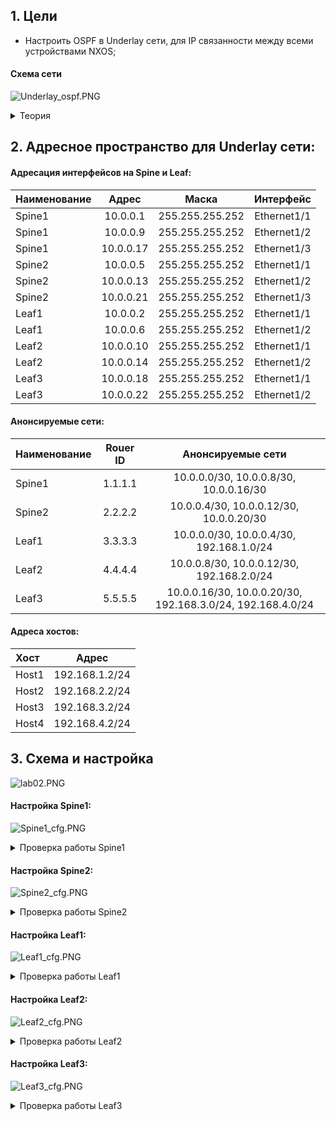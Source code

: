 ## 1. Цели
* Настроить OSPF в Underlay сети, для IP связанности между всеми устройствами NXOS;

#### Схема сети

![Underlay_ospf.PNG](Underlay_ospf.PNG)

<details> 

<summary> Теория </summary>

```

Описание протокола OSPF:
• Link-state
• RFC 2328 (основной), OSPF Version 2 /RFC 5340, OSPF for IPv6
• Protocol 89
• IPv4 224.0.0.5 - all spf routers / 224.0.0.6 – all DR/BDR routers
• IPv6 FF02::5 - neighbor discovery /all spf routers
• Метрика основна на Interface bandwidth
• Использует алгоритм Дейкстры для построения кратчайшего пути

OSPF Adjacency:
• RID должны быть разными у двух устройств
• У соседей должны совпадать сеть и маска сети
• MTU
• Area ID для сегмента
• Hello and Dead timers в сегменте
• Authentication параметры для сегмента
• Stub area flag — должен быть одинаковый

OSPF  в CLOS (задачи в Underlay):
- Доставка маршрутной информации
- Быстрая сходимость (+ BFD)
- Масштабируемость (до 300 роутеров в backbone)
- Поддержка большого количества префиксов
- Мультипротокольное использование (IPv4&IPv6)
- Распределение балансировки (ECMP)
- Удобство автоматизации
добавлять пока не кончатся порты на спайнах. Добавлением спайна можно расширить аплинки лифов.

Рекомендации:
• Использовать point-to-point на интерфейсах
• Указывать RID в явном виде
• Passive-interface default
• Один номер area для каждого pod
• Использовать ip ospf area вместо network (Cisco Nexus specific)
• Использовать BFD
• Избегать использования redistribute
• Применять минимально необходимую конфигурацию OSPF
• Настраивать OSPF adjacency в GRT (не делать underlay внутри vrf)
• Настройка аутентификации

```

</details>

## 2. Адресное пространство для Underlay сети:

#### Адресация интерфейсов на Spine и Leaf:

| Наименование |   Адрес   |      Маска      |    Интерфейс    |
| :----------- |:---------:|  :------------: |  :------------: |
| Spine1       | 10.0.0.1  | 255.255.255.252 |    Ethernet1/1  |
| Spine1       | 10.0.0.9  | 255.255.255.252 |    Ethernet1/2  | 
| Spine1       | 10.0.0.17 | 255.255.255.252 |    Ethernet1/3  | 
| Spine2       | 10.0.0.5  | 255.255.255.252 |    Ethernet1/1  |
| Spine2       | 10.0.0.13 | 255.255.255.252 |    Ethernet1/2  | 
| Spine2       | 10.0.0.21 | 255.255.255.252 |    Ethernet1/3  | 
| Leaf1        | 10.0.0.2  | 255.255.255.252 |    Ethernet1/1  |
| Leaf1        | 10.0.0.6  | 255.255.255.252 |    Ethernet1/2  | 
| Leaf2        | 10.0.0.10 | 255.255.255.252 |    Ethernet1/1  |
| Leaf2        | 10.0.0.14 | 255.255.255.252 |    Ethernet1/2  | 
| Leaf3        | 10.0.0.18 | 255.255.255.252 |    Ethernet1/1  |
| Leaf3        | 10.0.0.22 | 255.255.255.252 |    Ethernet1/2  | 

#### Анонсируемые сети:

| Наименование | Rouer ID |                       Анонсируемые сети                    |
| :----------- |:--------:| :---------------------------------------------------------:|
| Spine1       |  1.1.1.1 | 10.0.0.0/30, 10.0.0.8/30, 10.0.0.16/30                     |
| Spine2       |  2.2.2.2 | 10.0.0.4/30, 10.0.0.12/30, 10.0.0.20/30                    |
| Leaf1        |  3.3.3.3 | 10.0.0.0/30, 10.0.0.4/30, 192.168.1.0/24                   |
| Leaf2        |  4.4.4.4 | 10.0.0.8/30, 10.0.0.12/30, 192.168.2.0/24                  |
| Leaf3        |  5.5.5.5 | 10.0.0.16/30, 10.0.0.20/30, 192.168.3.0/24, 192.168.4.0/24 |

#### Адреса хостов:

|  Хост |     Адрес      |
| :---- |:--------------:|
| Host1 | 192.168.1.2/24 |
| Host2 | 192.168.2.2/24 |
| Host3 | 192.168.3.2/24 |
| Host4 | 192.168.4.2/24 |

## 3. Схема и настройка

![lab02.PNG](lab02.PNG)

#### Настройка Spine1:

![Spine1_cfg.PNG](Spine1_cfg.PNG)

<details> 

<summary> Проверка работы Spine1 </summary>

```

Spine1# sh ip ospf neighbors 
 OSPF Process ID Underlay VRF default
 Total number of neighbors: 3
 Neighbor ID     Pri State            Up Time  Address         Interface
 3.3.3.3           1 FULL/ -          01:19:55 10.0.0.2        Eth1/1 
 4.4.4.4           1 FULL/ -          01:21:15 10.0.0.10       Eth1/2 
 5.5.5.5           1 FULL/ -          01:20:15 10.0.0.18       Eth1/3 
Spine1# 
Spine1# sh ip ospf interface br
 OSPF Process ID Underlay VRF default
 Total number of interface: 3
 Interface               ID     Area            Cost   State    Neighbors Status
 Eth1/1                  1      0.0.0.0         40     P2P      1         up  
 Eth1/2                  2      0.0.0.0         40     P2P      1         up  
 Eth1/3                  3      0.0.0.0         40     P2P      1         up  

Spine1#
Spine1# sh ip route 
IP Route Table for VRF "default"
'*' denotes best ucast next-hop
'**' denotes best mcast next-hop
'[x/y]' denotes [preference/metric]
'%<string>' in via output denotes VRF <string>

10.0.0.0/30, ubest/mbest: 1/0, attached
    *via 10.0.0.1, Eth1/1, [0/0], 05:18:50, direct
10.0.0.1/32, ubest/mbest: 1/0, attached
    *via 10.0.0.1, Eth1/1, [0/0], 05:18:50, local
10.0.0.4/30, ubest/mbest: 1/0
    *via 10.0.0.2, Eth1/1, [110/80], 01:20:14, ospf-Underlay, intra
10.0.0.8/30, ubest/mbest: 1/0, attached
    *via 10.0.0.9, Eth1/2, [0/0], 05:17:37, direct
10.0.0.9/32, ubest/mbest: 1/0, attached
    *via 10.0.0.9, Eth1/2, [0/0], 05:17:37, local
10.0.0.12/30, ubest/mbest: 1/0
    *via 10.0.0.10, Eth1/2, [110/80], 01:21:29, ospf-Underlay, intra
10.0.0.16/30, ubest/mbest: 1/0, attached
    *via 10.0.0.17, Eth1/3, [0/0], 05:16:53, direct
10.0.0.17/32, ubest/mbest: 1/0, attached
    *via 10.0.0.17, Eth1/3, [0/0], 05:16:53, local
10.0.0.20/30, ubest/mbest: 1/0
    *via 10.0.0.18, Eth1/3, [110/80], 01:20:30, ospf-Underlay, intra

Spine1# 
Spine1# sh ip ospf database 
        OSPF Router with ID (1.1.1.1) (Process ID Underlay VRF default)

                Router Link States (Area 0.0.0.0)

Link ID         ADV Router      Age        Seq#       Checksum Link Count
1.1.1.1         1.1.1.1         1200       0x80000013 0xd88e   6   
2.2.2.2         2.2.2.2         1211       0x80000018 0xee53   6   
3.3.3.3         3.3.3.3         1196       0x80000010 0xc361   4   
4.4.4.4         4.4.4.4         1274       0x80000010 0x3bc1   4   
5.5.5.5         5.5.5.5         1214       0x8000000e 0xb620   4   

Spine1#

```

</details>

#### Настройка Spine2:

![Spine2_cfg.PNG](Spine2_cfg.PNG)

<details> 

<summary> Проверка работы Spine2 </summary>

```

Spine2# sh ip ospf neighbors 
 OSPF Process ID Underlay VRF default
 Total number of neighbors: 3
 Neighbor ID     Pri State            Up Time  Address         Interface
 3.3.3.3           1 FULL/ -          01:26:49 10.0.0.6        Eth1/1 
 4.4.4.4           1 FULL/ -          01:28:04 10.0.0.14       Eth1/2 
 5.5.5.5           1 FULL/ -          01:26:58 10.0.0.22       Eth1/3 
Spine2#
Spine2# sh ip ospf interface brief 
 OSPF Process ID Underlay VRF default
 Total number of interface: 3
 Interface               ID     Area            Cost   State    Neighbors Status
 Eth1/1                  3      0.0.0.0         40     P2P      1         up  
 Eth1/2                  2      0.0.0.0         40     P2P      1         up  
 Eth1/3                  1      0.0.0.0         40     P2P      1         up  

Spine2# 
Spine2# sh ip route 
IP Route Table for VRF "default"
'*' denotes best ucast next-hop
'**' denotes best mcast next-hop
'[x/y]' denotes [preference/metric]
'%<string>' in via output denotes VRF <string>

10.0.0.0/30, ubest/mbest: 1/0
    *via 10.0.0.6, Eth1/1, [110/80], 01:27:11, ospf-Underlay, intra
10.0.0.4/30, ubest/mbest: 1/0, attached
    *via 10.0.0.5, Eth1/1, [0/0], 04:39:04, direct
10.0.0.5/32, ubest/mbest: 1/0, attached
    *via 10.0.0.5, Eth1/1, [0/0], 04:39:04, local
10.0.0.8/30, ubest/mbest: 1/0
    *via 10.0.0.14, Eth1/2, [110/80], 01:28:26, ospf-Underlay, intra
10.0.0.12/30, ubest/mbest: 1/0, attached
    *via 10.0.0.13, Eth1/2, [0/0], 04:39:03, direct
10.0.0.13/32, ubest/mbest: 1/0, attached
    *via 10.0.0.13, Eth1/2, [0/0], 04:39:03, local
10.0.0.16/30, ubest/mbest: 1/0
    *via 10.0.0.22, Eth1/3, [110/80], 01:27:25, ospf-Underlay, intra
10.0.0.20/30, ubest/mbest: 1/0, attached
    *via 10.0.0.21, Eth1/3, [0/0], 04:39:03, direct
10.0.0.21/32, ubest/mbest: 1/0, attached
    *via 10.0.0.21, Eth1/3, [0/0], 04:39:03, local

Spine2#
Spine2# sh ip ospf database 
        OSPF Router with ID (2.2.2.2) (Process ID Underlay VRF default)

                Router Link States (Area 0.0.0.0)

Link ID         ADV Router      Age        Seq#       Checksum Link Count
1.1.1.1         1.1.1.1         1607       0x80000013 0xd88e   6   
2.2.2.2         2.2.2.2         1613       0x80000018 0xee53   6   
3.3.3.3         3.3.3.3         1601       0x80000010 0xc361   4   
4.4.4.4         4.4.4.4         1678       0x80000010 0x3bc1   4   
5.5.5.5         5.5.5.5         1618       0x8000000e 0xb620   4   

Spine2#

```

</details>

#### Настройка Leaf1:

![Leaf1_cfg.PNG](Leaf1_cfg.PNG)

<details> 

<summary> Проверка работы Leaf1 </summary>

```

Leaf1# sh ip ospf neighbors 
 OSPF Process ID Underlay VRF default
 Total number of neighbors: 2
 Neighbor ID     Pri State            Up Time  Address         Interface
 1.1.1.1           1 FULL/ -          01:50:01 10.0.0.1        Eth1/1 
 2.2.2.2           1 FULL/ -          01:50:04 10.0.0.5        Eth1/2 
Leaf1# 
Leaf1# sh ip route 
IP Route Table for VRF "default"
'*' denotes best ucast next-hop
'**' denotes best mcast next-hop
'[x/y]' denotes [preference/metric]
'%<string>' in via output denotes VRF <string>

10.0.0.0/30, ubest/mbest: 1/0, attached
    *via 10.0.0.2, Eth1/1, [0/0], 01:50:24, direct
10.0.0.2/32, ubest/mbest: 1/0, attached
    *via 10.0.0.2, Eth1/1, [0/0], 01:50:24, local
10.0.0.4/30, ubest/mbest: 1/0, attached
    *via 10.0.0.6, Eth1/2, [0/0], 01:50:24, direct
10.0.0.6/32, ubest/mbest: 1/0, attached
    *via 10.0.0.6, Eth1/2, [0/0], 01:50:24, local
10.0.0.8/30, ubest/mbest: 1/0
    *via 10.0.0.1, Eth1/1, [110/80], 01:50:12, ospf-Underlay, intra
10.0.0.12/30, ubest/mbest: 1/0
    *via 10.0.0.5, Eth1/2, [110/80], 01:50:12, ospf-Underlay, intra
10.0.0.16/30, ubest/mbest: 1/0
    *via 10.0.0.1, Eth1/1, [110/80], 01:50:12, ospf-Underlay, intra
10.0.0.20/30, ubest/mbest: 1/0
    *via 10.0.0.5, Eth1/2, [110/80], 01:50:12, ospf-Underlay, intra

Leaf1# 
Leaf1# sh ip ospf int brief 
 OSPF Process ID Underlay VRF default
 Total number of interface: 2
 Interface               ID     Area            Cost   State    Neighbors Status
 Eth1/1                  2      0.0.0.0         40     P2P      1         up  
 Eth1/2                  1      0.0.0.0         40     P2P      1         up  

Leaf1# 
Leaf1# sh ip ospf database 
        OSPF Router with ID (3.3.3.3) (Process ID Underlay VRF default)

                Router Link States (Area 0.0.0.0)

Link ID         ADV Router      Age        Seq#       Checksum Link Count
1.1.1.1         1.1.1.1         1185       0x80000014 0xd68f   6   
2.2.2.2         2.2.2.2         1194       0x80000019 0xec54   6   
3.3.3.3         3.3.3.3         1180       0x80000011 0xc162   4   
4.4.4.4         4.4.4.4         1259       0x80000011 0x39c2   4   
5.5.5.5         5.5.5.5         1199       0x8000000f 0xb421   4   

Leaf1#

```

</details>

#### Настройка Leaf2:

![Leaf2_cfg.PNG](Leaf2_cfg.PNG)

<details> 

<summary> Проверка работы Leaf2 </summary>

```

Leaf2# sh ip ospf neighbors 
 OSPF Process ID Underlay VRF default
 Total number of neighbors: 2
 Neighbor ID     Pri State            Up Time  Address         Interface
 1.1.1.1           1 FULL/ -          02:06:23 10.0.0.9        Eth1/1 
 2.2.2.2           1 FULL/ -          02:06:22 10.0.0.13       Eth1/2 
Leaf2# 
Leaf2# sh ip route 
IP Route Table for VRF "default"
'*' denotes best ucast next-hop
'**' denotes best mcast next-hop
'[x/y]' denotes [preference/metric]
'%<string>' in via output denotes VRF <string>

10.0.0.0/30, ubest/mbest: 1/0
    *via 10.0.0.9, Eth1/1, [110/80], 02:06:38, ospf-Underlay, intra
10.0.0.4/30, ubest/mbest: 1/0
    *via 10.0.0.13, Eth1/2, [110/80], 02:06:38, ospf-Underlay, intra
10.0.0.8/30, ubest/mbest: 1/0, attached
    *via 10.0.0.10, Eth1/1, [0/0], 02:06:56, direct
10.0.0.10/32, ubest/mbest: 1/0, attached
    *via 10.0.0.10, Eth1/1, [0/0], 02:06:56, local
10.0.0.12/30, ubest/mbest: 1/0, attached
    *via 10.0.0.14, Eth1/2, [0/0], 02:06:56, direct
10.0.0.14/32, ubest/mbest: 1/0, attached
    *via 10.0.0.14, Eth1/2, [0/0], 02:06:56, local
10.0.0.16/30, ubest/mbest: 1/0
    *via 10.0.0.9, Eth1/1, [110/80], 02:06:38, ospf-Underlay, intra
10.0.0.20/30, ubest/mbest: 1/0
    *via 10.0.0.13, Eth1/2, [110/80], 02:06:38, ospf-Underlay, intra

Leaf2#
Leaf2# sh ip ospf database 
        OSPF Router with ID (4.4.4.4) (Process ID Underlay VRF default)

                Router Link States (Area 0.0.0.0)

Link ID         ADV Router      Age        Seq#       Checksum Link Count
1.1.1.1         1.1.1.1         267        0x80000015 0xd490   6   
2.2.2.2         2.2.2.2         275        0x8000001a 0xea55   6   
3.3.3.3         3.3.3.3         263        0x80000012 0xbf63   4   
4.4.4.4         4.4.4.4         338        0x80000012 0x37c3   4   
5.5.5.5         5.5.5.5         280        0x80000010 0xb222   4   

Leaf2# 

```

</details>

#### Настройка Leaf3:

![Leaf3_cfg.PNG](Leaf3_cfg.PNG)

<details> 

<summary> Проверка работы Leaf3 </summary>

```

Leaf3# sh ip ospf neighbors 
 OSPF Process ID Underlay VRF default
 Total number of neighbors: 2
 Neighbor ID     Pri State            Up Time  Address         Interface
 1.1.1.1           1 FULL/ -          02:10:52 10.0.0.17       Eth1/1 
 2.2.2.2           1 FULL/ -          02:10:45 10.0.0.21       Eth1/2 
Leaf3# 
Leaf3# sh ip route 
IP Route Table for VRF "default"
'*' denotes best ucast next-hop
'**' denotes best mcast next-hop
'[x/y]' denotes [preference/metric]
'%<string>' in via output denotes VRF <string>

10.0.0.0/30, ubest/mbest: 1/0
    *via 10.0.0.17, Eth1/1, [110/80], 02:10:59, ospf-Underlay, intra
10.0.0.4/30, ubest/mbest: 1/0
    *via 10.0.0.21, Eth1/2, [110/80], 02:10:57, ospf-Underlay, intra
10.0.0.8/30, ubest/mbest: 1/0
    *via 10.0.0.17, Eth1/1, [110/80], 02:10:59, ospf-Underlay, intra
10.0.0.12/30, ubest/mbest: 1/0
    *via 10.0.0.21, Eth1/2, [110/80], 02:10:57, ospf-Underlay, intra
10.0.0.16/30, ubest/mbest: 1/0, attached
    *via 10.0.0.18, Eth1/1, [0/0], 02:11:15, direct
10.0.0.18/32, ubest/mbest: 1/0, attached
    *via 10.0.0.18, Eth1/1, [0/0], 02:11:15, local
10.0.0.20/30, ubest/mbest: 1/0, attached
    *via 10.0.0.22, Eth1/2, [0/0], 02:11:15, direct
10.0.0.22/32, ubest/mbest: 1/0, attached
    *via 10.0.0.22, Eth1/2, [0/0], 02:11:15, local

Leaf3# 
Leaf3# sh ip ospf interface brief 
 OSPF Process ID Underlay VRF default
 Total number of interface: 2
 Interface               ID     Area            Cost   State    Neighbors Status
 Eth1/1                  2      0.0.0.0         40     P2P      1         up  
 Eth1/2                  1      0.0.0.0         40     P2P      1         up  

Leaf3# 
Leaf3# sh ip ospf database 
        OSPF Router with ID (5.5.5.5) (Process ID Underlay VRF default)

                Router Link States (Area 0.0.0.0)

Link ID         ADV Router      Age        Seq#       Checksum Link Count
1.1.1.1         1.1.1.1         610        0x80000015 0xd490   6   
2.2.2.2         2.2.2.2         619        0x8000001a 0xea55   6   
3.3.3.3         3.3.3.3         607        0x80000012 0xbf63   4   
4.4.4.4         4.4.4.4         684        0x80000012 0x37c3   4   
5.5.5.5         5.5.5.5         622        0x80000010 0xb222   4   

Leaf3# 

```

</details>








